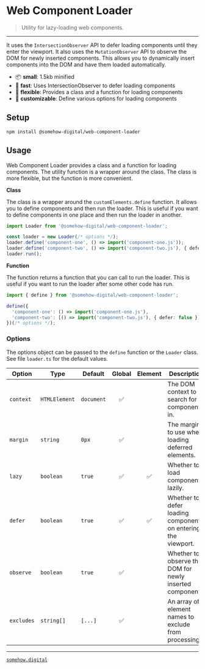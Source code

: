 # Web Component Loader
> Utility for lazy-loading web components.

---

It uses the `IntersectionObserver` API to defer loading components until they enter the viewport.
It also uses the `MutationObserver` API to observe the DOM for newly inserted components.
This allows you to dynamically insert components into the DOM and have them loaded automatically.

- 📦 **small**: 1.5kb minified
- 🚀 **fast**: Uses IntersectionObserver to defer loading components
- 🧩 **flexible**: Provides a class and a function for loading components
- 🎨 **customizable**: Define various options for loading components

## Setup

```shell
npm install @somehow-digital/web-component-loader
```

## Usage

Web Component Loader provides a class and a function for loading components.
The utility function is a wrapper around the class. The class is more flexible,
but the function is more convenient.

**Class**

The class is a wrapper around the `customElements.define` function. It allows
you to define components and then run the loader. This is useful if you want
to define components in one place and then run the loader in another.

```typescript
import Loader from '@somehow-digital/web-component-loader';

const loader = new Loader(/* options */);
loader.define('component-one', () => import('component-one.js'));
loader.define('component-two', () => import('component-two.js'), { defer: false });
loader.run();
```

**Function**

The function returns a function that you can call to run the loader.
This is useful if you want to run the loader after some other code has run.

```typescript
import { define } from '@somehow-digital/web-component-loader';

define({
  'component-one': () => import('component-one.js'),
  'component-two': [() => import('component-two.js'), { defer: false }],
})(/* options */);
```

### Options

The options object can be passed to the `define` function or the `Loader` class.
See file `loader.ts` for the default values.

| Option     | Type          | Default    | Global | Element | Description                                                   |
|------------|---------------|------------|:------:|:-------:|---------------------------------------------------------------|
| `context`  | `HTMLElement` | `document` |   ✅    |         | The DOM context to search for components in.                  |
| `margin`   | `string`      | `0px`      |   ✅    |         | The margin to use when loading deferred elements.             |
| `lazy`     | `boolean`     | `true`     |   ✅    |    ✅    | Whether to load components lazily.                            |
| `defer`    | `boolean`     | `true`     |   ✅    |    ✅    | Whether to defer loading components on entering the viewport. |
| `observe`  | `boolean`     | `true`     |   ✅    |         | Whether to observe the DOM for newly inserted components.     |
| `excludes` | `string[]`    | `[...]`    |   ✅    |         | An array of element names to exclude from processing.         |

---

[`somehow.digital`](https://somehow.digital/)
